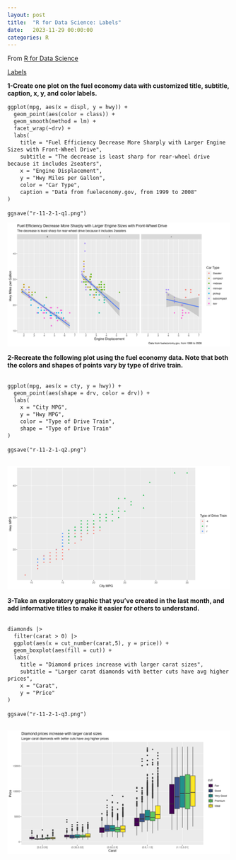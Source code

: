 ```yaml
---
layout: post
title:  "R for Data Science: Labels"
date:   2023-11-29 00:00:00
categories: R
---
```


From [R for Data Science](https://r4ds.hadley.nz)

[Labels](https://r4ds.hadley.nz/communication#exercises)


**1-Create one plot on the fuel economy data with customized title, subtitle, caption, x, y, and color labels.**


```
ggplot(mpg, aes(x = displ, y = hwy)) +
  geom_point(aes(color = class)) +
  geom_smooth(method = lm) +
  facet_wrap(~drv) +
  labs(
    title = "Fuel Efficiency Decrease More Sharply with Larger Engine Sizes with Front-Wheel Drive",
    subtitle = "The decrease is least sharp for rear-wheel drive because it includes 2seaters",
    x = "Engine Displacement", 
    y = "Hwy Miles per Gallon",
    color = "Car Type", 
    caption = "Data from fueleconomy.gov, from 1999 to 2008"
)

ggsave("r-11-2-1-q1.png")

```

<img src = "https://raw.githubusercontent.com/nadinesk/nadinesk.github.io/master/images/r-11-2-1-q1.png" />


**2-Recreate the following plot using the fuel economy data. Note that both the colors and shapes of points vary by type of drive train.**

```

ggplot(mpg, aes(x = cty, y = hwy)) + 
  geom_point(aes(shape = drv, color = drv)) + 
  labs(
    x = "City MPG", 
    y = "Hwy MPG", 
    color = "Type of Drive Train", 
    shape = "Type of Drive Train"
)

ggsave("r-11-2-1-q2.png")
  
```

<img src = "https://raw.githubusercontent.com/nadinesk/nadinesk.github.io/master/images/r-11-2-1-q2.png" />

**3-Take an exploratory graphic that you’ve created in the last month, and add informative titles to make it easier for others to understand.**

```

diamonds |>
  filter(carat > 0) |>
  ggplot(aes(x = cut_number(carat,5), y = price)) +
  geom_boxplot(aes(fill = cut)) + 
  labs(
    title = "Diamond prices increase with larger carat sizes", 
    subtitle = "Larger carat diamonds with better cuts have avg higher prices", 
    x = "Carat", 
    y = "Price"
)

ggsave("r-11-2-1-q3.png")
  
```

<img src = "https://raw.githubusercontent.com/nadinesk/nadinesk.github.io/master/images/r-11-2-1-q3.png" />




